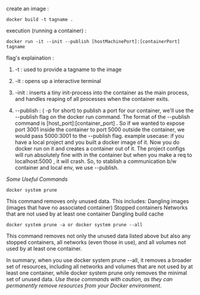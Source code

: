 create an image :

```
docker build -t tagname .

```

execution (running a container) :

```
docker run -it --init --publish [hostMachinePort]:[containerPort] tagname

```

flag's explaination :

1. -t : used to provide a tagname to the image
2. -it : opens up a interactive terminal
3. -init : inserts a tiny init-process into the container as the main process, and handles reaping of all processes when the container exits.

4. --publish : ( -p for short) to publish a port for our container, we'll use the --publish flag on the docker run command. The format of the --publish command is [host_port]:[container_port] . So if we wanted to expose port 3001 inside the container to port 5000 outside the container, we would pass 5000:3001 to the --publish flag.
   example usecase: if you have a local project and you built a docker image of it. Now you do docker run on it and creates a container out of it. The project configs will run absolutely fine with in the container but when you make a req to localhost:5000 , it will crash. So, to stablish a communication b/w container and local env, we use --publish.



*Some Useful Commands*
```
docker system prune
```
This command removes only unused data. This includes:
    Dangling images (images that have no associated container)
    Stopped containers
    Networks that are not used by at least one container
    Dangling build cache

```
docker system prune -a or docker system prune --all
```
This command removes not only the unused data listed above but also any stopped containers, all networks (even those in use), and all volumes not used by at least one container.

In summary, when you use docker system prune --all, it removes a broader set of resources, including all networks and volumes that are not used by at least one container, while docker system prune only removes the minimal set of unused data. *Use these commands with caution, as they can permanently remove resources from your Docker environment*.
